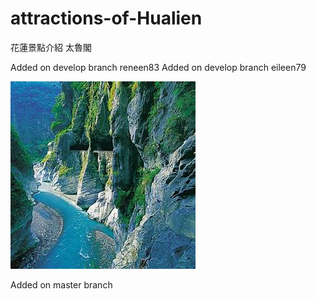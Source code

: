 # attractions-of-Hualien
花蓮景點介紹
太魯閣

Added on develop branch reneen83
Added on develop branch eileen79

![Taroko](image\Taroko.jpg)

Added on master branch